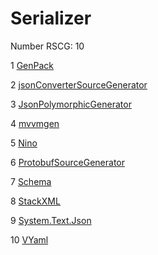 <h1>Serializer</h1>

Number RSCG: 10

   1 [GenPack](/docs/GenPack)

   2 [jsonConverterSourceGenerator](/docs/jsonConverterSourceGenerator)

   3 [JsonPolymorphicGenerator](/docs/JsonPolymorphicGenerator)

   4 [mvvmgen](/docs/mvvmgen)

   5 [Nino](/docs/Nino)

   6 [ProtobufSourceGenerator](/docs/ProtobufSourceGenerator)

   7 [Schema](/docs/Schema)

   8 [StackXML](/docs/StackXML)

   9 [System.Text.Json](/docs/System.Text.Json)

   10 [VYaml](/docs/VYaml)
    